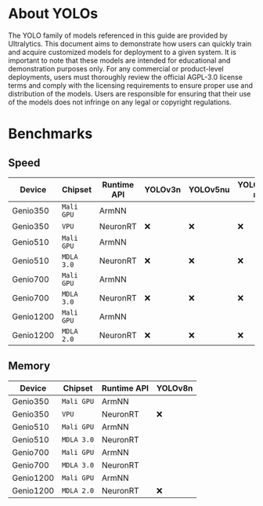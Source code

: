 # About YOLOs

The YOLO family of models referenced in this guide are provided by Ultralytics. This document aims to demonstrate how users can quickly train and acquire customized models for deployment to a given system. It is important to note that these models are intended for educational and demonstration purposes only. For any commercial or product-level deployments, users must thoroughly review the official AGPL-3.0 license terms and comply with the licensing requirements to ensure proper use and distribution of the models. Users are responsible for ensuring that their use of the models does not infringe on any legal or copyright regulations.

# Benchmarks

## Speed 
|  Device    | Chipset     | Runtime API | YOLOv3n  | YOLOv5nu | YOLOv6-n | YOLOv8n  | YOLOv9t  | YOLOv9t  | YOLOv10n  | YOLO11n |
|------------|-------------|-------------|----------|----------|----------|----------|----------|----------|----------|----------|
| Genio350   |`Mali GPU`   |ArmNN        |          |          |          |          |          |          |          |          |
| Genio350   |`VPU`        |NeuronRT     |:x:       |:x:       |:x:       |:x:       |:x:       |:x:       |:x:       |:x:       |
| Genio510   |`Mali GPU`   |ArmNN        |          |          |          |          |          |          |          |          |
| Genio510   |`MDLA 3.0`   |NeuronRT     |:x:       |:x:       |:x:       |:x:       |:x:       |:x:       |:x:       |:x:       |
| Genio700   |`Mali GPU`   |ArmNN        |          |          |          |          |          |          |          |          |
| Genio700   |`MDLA 3.0`   |NeuronRT     |:x:       |:x:       |:x:       |:x:       |:x:       |:x:       |:x:       |:x:       |
| Genio1200  |`Mali GPU`   |ArmNN        |          |          |          |          |          |          |          |          |
| Genio1200  |`MDLA 2.0`   |NeuronRT     |:x:       |:x:       |:x:       |:x:       |:x:       |:x:       |:x:       |:x:       |

## Memory 
|  Device    | Chipset     | Runtime API | YOLOv8n       |
|------------|-------------|-------------|-------------|
| Genio350   |`Mali GPU`   |ArmNN        ||
| Genio350   |`VPU`        |NeuronRT     |:x:|
| Genio510   |`Mali GPU`   |ArmNN        ||
| Genio510   |`MDLA 3.0`   |NeuronRT     ||
| Genio700   |`Mali GPU`   |ArmNN        ||
| Genio700   |`MDLA 3.0`   |NeuronRT     ||
| Genio1200  |`Mali GPU`   |ArmNN        ||
| Genio1200  |`MDLA 2.0`   |NeuronRT     |:x:|
